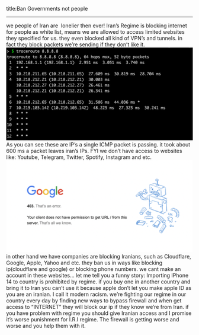 title:Ban Governments not people

---
we people of Iran are  lonelier then ever! Iran’s Regime is blocking internet for people as white list, means we are allowed to access limited websites they specified for us.
they even blocked all kind of VPN’s and tunnels. in fact they block packets we’re sending if they don’t like it.
![TRACEROUTE](/images/Post4/2.png)
As you can see these are IP’s a single ICMP packet is passing.
it took about 600 ms a packet leaves iran’s IPs.
FYI we don’t have access to websites like: Youtube, Telegram, Twitter, Spotify, Instagram and etc.
![google403](/images/Post4/1.png)
in other hand we have companies are blocking Iranians, such as Cloudflare, Google, Apple, Yahoo and etc. they ban us in ways like blocking ip(cloudflare and google) or blocking phone numbers.
we cant make an account in these websites…
let me tell you a funny story: Importing IPhone 14 to country is prohibited by regime. if you buy one in another country and bring it to Iran you can’t use it because apple don’t let you make apple ID as you are an iranian.
I call it modern racism. we’re fighting our regime in our country every day by finding new ways to bypass firewall and when get access to “INTERNET” they will block our ip if they know we’re from Iran.
if you have problem with regime you should give Iranian access and I promise it’s worse punishment for I.R.I regime. The firewall is getting worse and worse and you help them with it.

